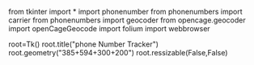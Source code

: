  from tkinter import *
 import phonenumber
 from phonenumbers import carrier
 from phonenumbers import geocoder
 from opencage.geocoder import openCageGeocode
 import folium
 import webbrowser

 root=Tk()
 root.title("phone Number Tracker")
 root.geometry("385+594+300+200")
 root.ressizable(False,False)
 
